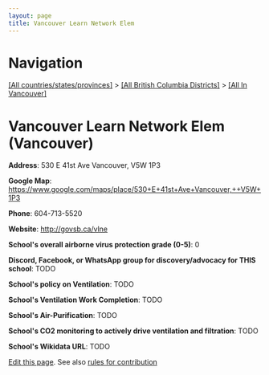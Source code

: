 ```yaml
---
layout: page
title: Vancouver Learn Network Elem
---
```

# Navigation

[[All countries/states/provinces]](../../..) > [[All British Columbia Districts]](../..) > [[All In Vancouver]](..)

# Vancouver Learn Network Elem (Vancouver)

**Address**: 530 E 41st Ave Vancouver,  V5W 1P3

**Google Map**: <https://www.google.com/maps/place/530+E+41st+Ave+Vancouver,++V5W+1P3>

**Phone**: 604-713-5520

**Website**: <http://govsb.ca/vlne>

**School's overall airborne virus protection grade (0-5)**: 0

**Discord, Facebook, or WhatsApp group for discovery/advocacy for THIS school**: TODO

**School's policy on Ventilation**: TODO

**School's Ventilation Work Completion**: TODO

**School's Air-Purification**: TODO

**School's CO2 monitoring to actively drive ventilation and filtration**: TODO

**School's Wikidata URL**: TODO


[Edit this page](https://github.com/ventilate-schools/BC/edit/main/././Vancouver/Vancouver_Learn_Network_Elem.md). See also [rules for contribution](../../../contribution-rules/)